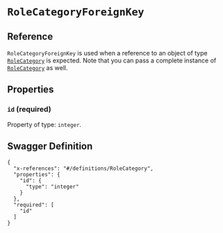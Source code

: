# `RoleCategoryForeignKey` #





## Reference ##

`RoleCategoryForeignKey` is used when a reference to an object of type [`RoleCategory`](./../definitions/RoleCategory.mkd) is expected.
Note that you can pass a complete instance of [`RoleCategory`](./../definitions/RoleCategory.mkd) as well.


## Properties ##

### `id` (required) ###




Property of type: `integer`.






## Swagger Definition ##

    {
      "x-references": "#/definitions/RoleCategory", 
      "properties": {
        "id": {
          "type": "integer"
        }
      }, 
      "required": [
        "id"
      ]
    }
